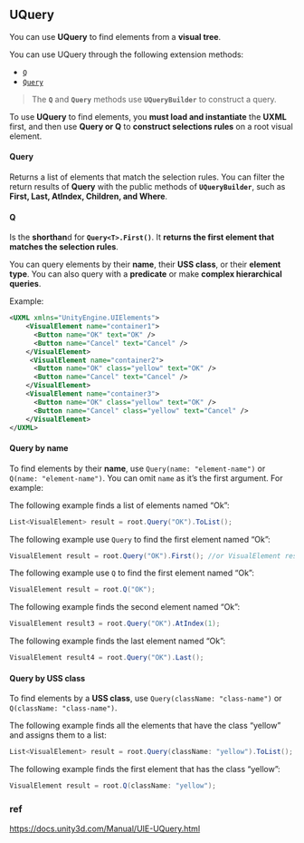 ## UQuery
You can use **UQuery** to find elements from a **visual tree**.

You can use UQuery through the following extension methods:

-   [`Q`](https://docs.unity3d.com/Manual/UIE-UQuery.html../ScriptReference/UIElements.UQueryExtensions.Q.html)
-   [`Query`](https://docs.unity3d.com/Manual/UIE-UQuery.html../ScriptReference/UIElements.UQueryExtensions.Query.html)


> The **`Q`** and **`Query`** methods use **`UQueryBuilder`** to construct a query. 

To use **UQuery** to find elements, you **must load and instantiate** the **UXML** first, and then use **Query or Q** to **construct selections rules** on a root visual element.


#### Query 
Returns a list of elements that match the selection rules. You can filter the return results of **Query** with the public methods of **`UQueryBuilder`**, such as **First, Last, AtIndex, Children, and Where**.


#### Q 
Is the **shorthan**d for **`Query<T>.First()`**. It **returns the first element that matches the selection rules**.



You can query elements by their **name**, their **USS class**, or their **element type**. You can also query with a **predicate** or make **complex hierarchical queries**.


Example:

```xml
<UXML xmlns="UnityEngine.UIElements">
    <VisualElement name="container1">
      <Button name="OK" text="OK" />
      <Button name="Cancel" text="Cancel" />
    </VisualElement>
     <VisualElement name="container2">
      <Button name="OK" class="yellow" text="OK" />
      <Button name="Cancel" text="Cancel" />
    </VisualElement>
    <VisualElement name="container3">
      <Button name="OK" class="yellow" text="OK" />
      <Button name="Cancel" class="yellow" text="Cancel" />
    </VisualElement>
</UXML>
```

#### Query by name

To find elements by their **name**, use `Query(name: "element-name")` or `Q(name: "element-name")`. You can omit `name` as it’s the first argument. For example:

The following example finds a list of elements named “Ok”:

```csharp
List<VisualElement> result = root.Query("OK").ToList();
```

The following example use `Query` to find the first element named “Ok”:

```csharp
VisualElement result = root.Query("OK").First(); //or VisualElement result = root.Q("OK");            
```

The following example use `Q` to find the first element named “Ok”:

```csharp
VisualElement result = root.Q("OK");            
```

The following example finds the second element named “Ok”:

```csharp
VisualElement result3 = root.Query("OK").AtIndex(1);
```

The following example finds the last element named “Ok”:

```csharp
VisualElement result4 = root.Query("OK").Last();
```

####  Query by USS class

To find elements by a **USS class**, use `Query(className: "class-name")` or `Q(className: "class-name")`.

The following example finds all the elements that have the class “yellow” and assigns them to a list:

```csharp
List<VisualElement> result = root.Query(className: "yellow").ToList();
```

The following example finds the first element that has the class “yellow”:

```csharp
VisualElement result = root.Q(className: "yellow");
```

### ref 
https://docs.unity3d.com/Manual/UIE-UQuery.html


